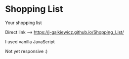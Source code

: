 # Shopping List

 Your shopping list 
 
 Direct link --> https://j-galkiewicz.github.io/Shopping_List/
 
I used vanilla JavaScript



Not yet responsive :)
